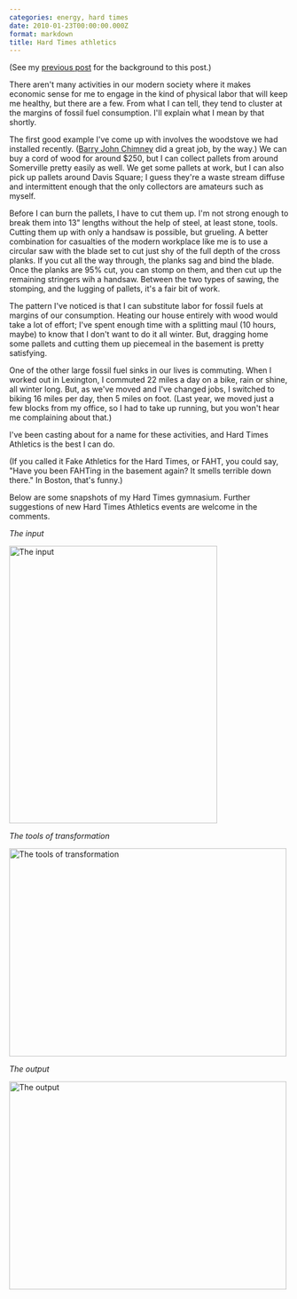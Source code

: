 ```yaml
---
categories: energy, hard times
date: 2010-01-23T00:00:00.000Z
format: markdown
title: Hard Times athletics
---
```


(See my [previous post][1] for the background to this post.)

There aren't many activities in our modern society where it makes economic sense for me to engage in the kind of physical labor that will keep me healthy, but there are a few. From what I can tell, they tend to cluster at the margins of fossil fuel consumption. I'll explain what I mean by that shortly.

The first good example I've come up with involves the woodstove we had installed recently. ([Barry John Chimney][2] did a great job, by the way.) We can buy a cord of wood for around $250, but I can collect pallets from around Somerville pretty easily as well. We get some pallets at work, but I can also pick up pallets around Davis Square; I guess they're a waste stream diffuse and intermittent enough that the only collectors are amateurs such as myself.

Before I can burn the pallets, I have to cut them up. I'm not strong enough to break them into 13" lengths without the help of steel, at least stone, tools. Cutting them up with only a handsaw is possible, but grueling. A better combination for casualties of the modern workplace like me is to use a circular saw with the blade set to cut just shy of the full depth of the cross planks. If you cut all the way through, the planks sag and bind the blade. Once the planks are 95% cut, you can stomp on them, and then cut up the remaining stringers wih a handsaw. Between the two types of sawing, the stomping, and the lugging of pallets, it's a fair bit of work.

The pattern I've noticed is that I can substitute labor for fossil fuels at margins of our consumption. Heating our house entirely with wood would take a lot of effort; I've spent enough time with a splitting maul (10 hours, maybe) to know that I don't want to do it all winter. But, dragging home some pallets and cutting them up piecemeal in the basement is pretty satisfying.

One of the other large fossil fuel sinks in our lives is commuting. When I worked out in Lexington, I commuted 22 miles a day on a bike, rain or shine, all winter long. But, as we've moved and I've changed jobs, I switched to biking 16 miles per day, then 5 miles on foot. (Last year, we moved just a few blocks from my office, so I had to take up running, but you won't hear me complaining about that.)

I've been casting about for a name for these activities, and Hard Times Athletics is the best I can do.

(If you called it Fake Athletics for the Hard Times, or FAHT, you could say, "Have you been FAHTing in the basement again? It smells terrible down there." In Boston, that's funny.)

Below are some snapshots of my Hard Times gymnasium. Further suggestions of new Hard Times Athletics events are welcome in the comments.

*The input*

<a href="http://www.flickr.com/photos/pingswept/4242325633/"><img src="http://farm5.static.flickr.com/4009/4242325633_7997367483.jpg" width="375" height="500" alt="The input" /></a>

*The tools of transformation*

<a href="http://www.flickr.com/photos/pingswept/4242327901/"><img src="http://farm5.static.flickr.com/4009/4242327901_ee2035676d.jpg" width="500" height="375" alt="The tools of transformation" /></a>

*The output*

<a href="http://www.flickr.com/photos/pingswept/4243105552/"><img src="http://farm5.static.flickr.com/4055/4243105552_7b4e1a73d3.jpg" width="500" height="375" alt="The output" /></a>

[1]: http://pingswept.org/2010/01/18/efficiency-exercise-and-the-modern-condition/
[2]: http://www.barryjohnchimney.com/
